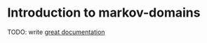# Introduction to markov-domains

TODO: write [great documentation](http://jacobian.org/writing/great-documentation/what-to-write/)
